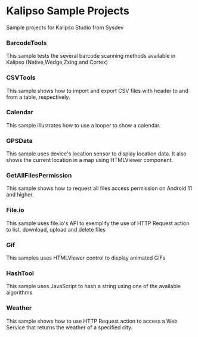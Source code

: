 # Kalipso Sample Projects
Sample projects for Kalipso Studio from Sysdev

### BarcodeTools

This sample tests the several barcode scanning methods available in Kalipso (Native,Wedge,Zxing and Cortex)

### CSVTools
This sample shows how to import and export CSV files with header to and from a table, respectively.

### Calendar
This sample illustrates how to use a looper to show a calendar.

### GPSData
This sample uses device's location sensor to display location data. It also shows the current location in a map using HTMLViewer component.

### GetAllFilesPermission
This sample shows how to request all files access permission on Android 11 and higher.

### File.io
This sample uses file.io's API to exemplify the use of HTTP Request action to list, download, upload and delete files

### Gif
This samples uses HTMLViewer control to display animated GIFs

### HashTool
This sample uses JavaScript to hash a string using one of the available algorithms

### Weather
This sample shows how to use HTTP Request action to access a Web Service that returns the weather of a specified city.

